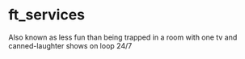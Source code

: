 # ft_services

Also known as less fun than being trapped in a room with one tv and canned-laughter shows on loop 24/7
